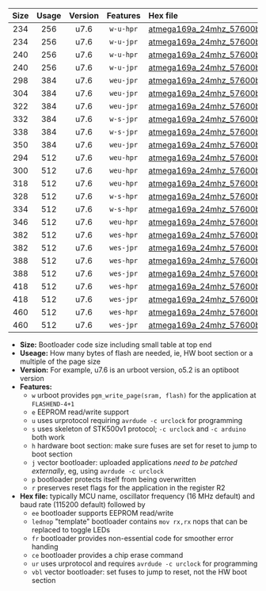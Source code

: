 |Size|Usage|Version|Features|Hex file|
|:-:|:-:|:-:|:-:|:--|
|234|256|u7.6|`w-u-hpr`|[atmega169a_24mhz_57600bps_ur.hex](https://raw.githubusercontent.com/stefanrueger/urboot/main/atmega169a_24mhz_57600bps_ur.hex)|
|234|256|u7.6|`w-u-jpr`|[atmega169a_24mhz_57600bps_ur_vbl.hex](https://raw.githubusercontent.com/stefanrueger/urboot/main/atmega169a_24mhz_57600bps_ur_vbl.hex)|
|240|256|u7.6|`w-u-hpr`|[atmega169a_24mhz_57600bps_lednop_ur.hex](https://raw.githubusercontent.com/stefanrueger/urboot/main/atmega169a_24mhz_57600bps_lednop_ur.hex)|
|240|256|u7.6|`w-u-jpr`|[atmega169a_24mhz_57600bps_lednop_ur_vbl.hex](https://raw.githubusercontent.com/stefanrueger/urboot/main/atmega169a_24mhz_57600bps_lednop_ur_vbl.hex)|
|298|384|u7.6|`weu-jpr`|[atmega169a_24mhz_57600bps_ee_ur_vbl.hex](https://raw.githubusercontent.com/stefanrueger/urboot/main/atmega169a_24mhz_57600bps_ee_ur_vbl.hex)|
|304|384|u7.6|`weu-jpr`|[atmega169a_24mhz_57600bps_ee_lednop_ur_vbl.hex](https://raw.githubusercontent.com/stefanrueger/urboot/main/atmega169a_24mhz_57600bps_ee_lednop_ur_vbl.hex)|
|322|384|u7.6|`weu-jpr`|[atmega169a_24mhz_57600bps_ee_lednop_fr_ur_vbl.hex](https://raw.githubusercontent.com/stefanrueger/urboot/main/atmega169a_24mhz_57600bps_ee_lednop_fr_ur_vbl.hex)|
|332|384|u7.6|`w-s-jpr`|[atmega169a_24mhz_57600bps_vbl.hex](https://raw.githubusercontent.com/stefanrueger/urboot/main/atmega169a_24mhz_57600bps_vbl.hex)|
|338|384|u7.6|`w-s-jpr`|[atmega169a_24mhz_57600bps_lednop_vbl.hex](https://raw.githubusercontent.com/stefanrueger/urboot/main/atmega169a_24mhz_57600bps_lednop_vbl.hex)|
|350|384|u7.6|`weu-jpr`|[atmega169a_24mhz_57600bps_ee_lednop_fr_ce_ur_vbl.hex](https://raw.githubusercontent.com/stefanrueger/urboot/main/atmega169a_24mhz_57600bps_ee_lednop_fr_ce_ur_vbl.hex)|
|294|512|u7.6|`weu-hpr`|[atmega169a_24mhz_57600bps_ee_ur.hex](https://raw.githubusercontent.com/stefanrueger/urboot/main/atmega169a_24mhz_57600bps_ee_ur.hex)|
|300|512|u7.6|`weu-hpr`|[atmega169a_24mhz_57600bps_ee_lednop_ur.hex](https://raw.githubusercontent.com/stefanrueger/urboot/main/atmega169a_24mhz_57600bps_ee_lednop_ur.hex)|
|318|512|u7.6|`weu-hpr`|[atmega169a_24mhz_57600bps_ee_lednop_fr_ur.hex](https://raw.githubusercontent.com/stefanrueger/urboot/main/atmega169a_24mhz_57600bps_ee_lednop_fr_ur.hex)|
|328|512|u7.6|`w-s-hpr`|[atmega169a_24mhz_57600bps.hex](https://raw.githubusercontent.com/stefanrueger/urboot/main/atmega169a_24mhz_57600bps.hex)|
|334|512|u7.6|`w-s-hpr`|[atmega169a_24mhz_57600bps_lednop.hex](https://raw.githubusercontent.com/stefanrueger/urboot/main/atmega169a_24mhz_57600bps_lednop.hex)|
|346|512|u7.6|`weu-hpr`|[atmega169a_24mhz_57600bps_ee_lednop_fr_ce_ur.hex](https://raw.githubusercontent.com/stefanrueger/urboot/main/atmega169a_24mhz_57600bps_ee_lednop_fr_ce_ur.hex)|
|382|512|u7.6|`wes-hpr`|[atmega169a_24mhz_57600bps_ee.hex](https://raw.githubusercontent.com/stefanrueger/urboot/main/atmega169a_24mhz_57600bps_ee.hex)|
|382|512|u7.6|`wes-jpr`|[atmega169a_24mhz_57600bps_ee_vbl.hex](https://raw.githubusercontent.com/stefanrueger/urboot/main/atmega169a_24mhz_57600bps_ee_vbl.hex)|
|388|512|u7.6|`wes-hpr`|[atmega169a_24mhz_57600bps_ee_lednop.hex](https://raw.githubusercontent.com/stefanrueger/urboot/main/atmega169a_24mhz_57600bps_ee_lednop.hex)|
|388|512|u7.6|`wes-jpr`|[atmega169a_24mhz_57600bps_ee_lednop_vbl.hex](https://raw.githubusercontent.com/stefanrueger/urboot/main/atmega169a_24mhz_57600bps_ee_lednop_vbl.hex)|
|418|512|u7.6|`wes-hpr`|[atmega169a_24mhz_57600bps_ee_lednop_fr.hex](https://raw.githubusercontent.com/stefanrueger/urboot/main/atmega169a_24mhz_57600bps_ee_lednop_fr.hex)|
|418|512|u7.6|`wes-jpr`|[atmega169a_24mhz_57600bps_ee_lednop_fr_vbl.hex](https://raw.githubusercontent.com/stefanrueger/urboot/main/atmega169a_24mhz_57600bps_ee_lednop_fr_vbl.hex)|
|460|512|u7.6|`wes-hpr`|[atmega169a_24mhz_57600bps_ee_lednop_fr_ce.hex](https://raw.githubusercontent.com/stefanrueger/urboot/main/atmega169a_24mhz_57600bps_ee_lednop_fr_ce.hex)|
|460|512|u7.6|`wes-jpr`|[atmega169a_24mhz_57600bps_ee_lednop_fr_ce_vbl.hex](https://raw.githubusercontent.com/stefanrueger/urboot/main/atmega169a_24mhz_57600bps_ee_lednop_fr_ce_vbl.hex)|

- **Size:** Bootloader code size including small table at top end
- **Useage:** How many bytes of flash are needed, ie, HW boot section or a multiple of the page size
- **Version:** For example, u7.6 is an urboot version, o5.2 is an optiboot version
- **Features:**
  + `w` urboot provides `pgm_write_page(sram, flash)` for the application at `FLASHEND-4+1`
  + `e` EEPROM read/write support
  + `u` uses urprotocol requiring `avrdude -c urclock` for programming
  + `s` uses skeleton of STK500v1 protocol; `-c urclock` and `-c arduino` both work
  + `h` hardware boot section: make sure fuses are set for reset to jump to boot section
  + `j` vector bootloader: uploaded applications *need to be patched externally*, eg, using `avrdude -c urclock`
  + `p` bootloader protects itself from being overwritten
  + `r` preserves reset flags for the application in the register R2
- **Hex file:** typically MCU name, oscillator frequency (16 MHz default) and baud rate (115200 default) followed by
  + `ee` bootloader supports EEPROM read/write
  + `lednop` "template" bootloader contains `mov rx,rx` nops that can be replaced to toggle LEDs
  + `fr` bootloader provides non-essential code for smoother error handing
  + `ce` bootloader provides a chip erase command
  + `ur` uses urprotocol and requires `avrdude -c urclock` for programming
  + `vbl` vector bootloader: set fuses to jump to reset, not the HW boot section
